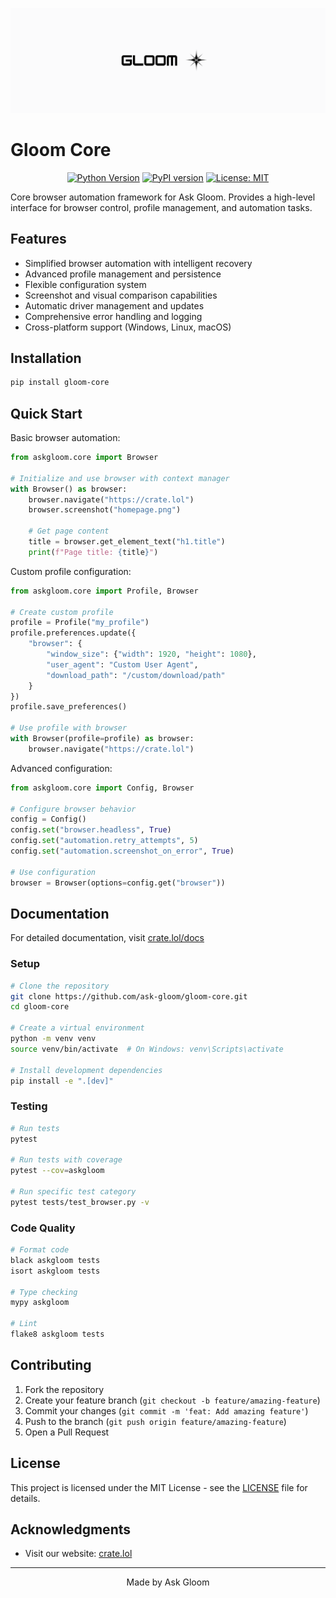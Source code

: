 ![Gloom Core](https://raw.githubusercontent.com/askgloom/.github/refs/heads/main/images/banner.png)

# Gloom Core

<div align="center">

[![Python Version](https://img.shields.io/pypi/pyversions/gloom-core.svg)](https://pypi.org/project/gloom-core/)
[![PyPI version](https://badge.fury.io/py/gloom-core.svg)](https://badge.fury.io/py/gloom-core)
[![License: MIT](https://img.shields.io/badge/License-MIT-yellow.svg)](https://opensource.org/licenses/MIT)

</div>

Core browser automation framework for Ask Gloom. Provides a high-level interface for browser control, profile management, and automation tasks.

## Features

- Simplified browser automation with intelligent recovery
- Advanced profile management and persistence
- Flexible configuration system
- Screenshot and visual comparison capabilities  
- Automatic driver management and updates
- Comprehensive error handling and logging
- Cross-platform support (Windows, Linux, macOS)

## Installation

```bash
pip install gloom-core
```

## Quick Start

Basic browser automation:
```python
from askgloom.core import Browser

# Initialize and use browser with context manager
with Browser() as browser:
    browser.navigate("https://crate.lol")
    browser.screenshot("homepage.png")
    
    # Get page content
    title = browser.get_element_text("h1.title")
    print(f"Page title: {title}")
```

Custom profile configuration:
```python
from askgloom.core import Profile, Browser

# Create custom profile
profile = Profile("my_profile")
profile.preferences.update({
    "browser": {
        "window_size": {"width": 1920, "height": 1080},
        "user_agent": "Custom User Agent",
        "download_path": "/custom/download/path"
    }
})
profile.save_preferences()

# Use profile with browser
with Browser(profile=profile) as browser:
    browser.navigate("https://crate.lol")
```

Advanced configuration:
```python
from askgloom.core import Config, Browser

# Configure browser behavior
config = Config()
config.set("browser.headless", True)
config.set("automation.retry_attempts", 5)
config.set("automation.screenshot_on_error", True)

# Use configuration
browser = Browser(options=config.get("browser"))
```

## Documentation

For detailed documentation, visit [crate.lol/docs](https://crate.lol/docs)

### Setup

```bash
# Clone the repository
git clone https://github.com/ask-gloom/gloom-core.git
cd gloom-core

# Create a virtual environment
python -m venv venv
source venv/bin/activate  # On Windows: venv\Scripts\activate

# Install development dependencies
pip install -e ".[dev]"
```

### Testing

```bash
# Run tests
pytest

# Run tests with coverage
pytest --cov=askgloom

# Run specific test category
pytest tests/test_browser.py -v
```

### Code Quality

```bash
# Format code
black askgloom tests
isort askgloom tests

# Type checking
mypy askgloom

# Lint
flake8 askgloom tests
```

## Contributing

1. Fork the repository
2. Create your feature branch (`git checkout -b feature/amazing-feature`)
3. Commit your changes (`git commit -m 'feat: Add amazing feature'`)
4. Push to the branch (`git push origin feature/amazing-feature`)
5. Open a Pull Request

## License

This project is licensed under the MIT License - see the [LICENSE](LICENSE) file for details.

## Acknowledgments

- Visit our website: [crate.lol](https://crate.lol)

---

<div align="center">
Made by Ask Gloom
</div>
